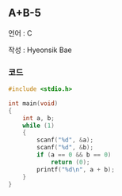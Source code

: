 ## A+B-5

언어 : C

작성 : Hyeonsik Bae

### 코드

```c
#include <stdio.h>

int main(void)
{
	int a, b;
	while (1)
	{
		scanf("%d", &a);
		scanf("%d", &b);
		if (a == 0 && b == 0)
			return (0);
		printf("%d\n", a + b);
	}
}
```
